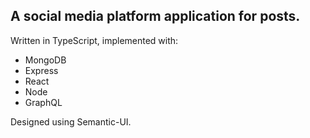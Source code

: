 A social media platform application for posts.
---
Written in TypeScript, implemented with:
* MongoDB
* Express
* React
* Node
* GraphQL

Designed using Semantic-UI.
